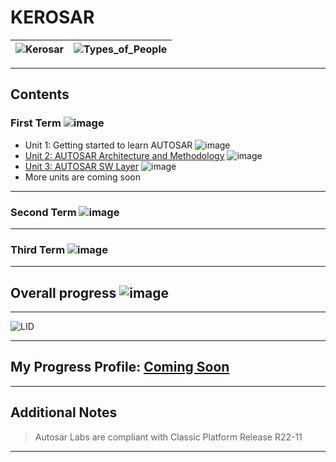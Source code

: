 # KEROSAR

![Kerosar](https://drive.google.com/uc?export=view&id=10q_xrhqwoKNPvhLk2jJMZjwiInpQuXQj) | ![Types_of_People](https://drive.google.com/uc?export=view&id=1KPwS4YuomZGbMBOnkkHKZyQ03UNADe6u)
-|-

---

## Contents

### First Term ![image](https://progress-bar.dev/10/?title=In_Progress&color=ff00ff)

- Unit 1: Getting started to learn AUTOSAR ![image](https://progress-bar.dev/100/?title=No_Assignments&color=bababa)
- [Unit 2: AUTOSAR Architecture and Methodology](02_ASAR_Arch_and_Methodology) ![image](https://progress-bar.dev/100/)
- [Unit 3: AUTOSAR SW Layer](03_ASAR_SW_Layer) ![image](https://progress-bar.dev/25/)
- More units are coming soon

---

### Second Term ![image](https://progress-bar.dev/0/?title=In_2024&color=ff0000)

---

### Third Term ![image](https://progress-bar.dev/0/?title=In_2024&color=ff0000)

---

## Overall progress ![image](https://progress-bar.dev/1/?scale=3&title=Terms&suffix=&width=230&color=aa00ff)

---

![LID](https://drive.google.com/uc?export=view&id=1fJyC5LywUIVvj_CNiZmcwNaNyVM9Ltf3)

---

## My Progress Profile: [Coming Soon]()

---

## Additional Notes

> Autosar Labs are compliant with Classic Platform Release R22-11

---
